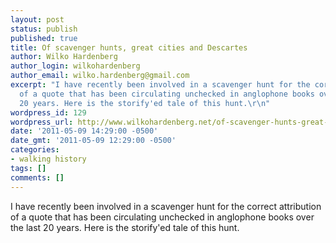 ```yaml
---
layout: post
status: publish
published: true
title: Of scavenger hunts, great cities and Descartes
author: Wilko Hardenberg
author_login: wilkohardenberg
author_email: wilko.hardenberg@gmail.com
excerpt: "I have recently been involved in a scavenger hunt for the correct attribution
  of a quote that has been circulating unchecked in anglophone books over the last
  20 years. Here is the storify'ed tale of this hunt.\r\n"
wordpress_id: 129
wordpress_url: http://www.wilkohardenberg.net/of-scavenger-hunts-great-cities-and-descartes/
date: '2011-05-09 14:29:00 -0500'
date_gmt: '2011-05-09 12:29:00 -0500'
categories:
- walking history
tags: []
comments: []
---
```

<p>I have recently been involved in a scavenger hunt for the correct attribution of a quote that has been circulating unchecked in anglophone books over the last 20 years. Here is the storify'ed tale of this hunt.<br />
<a id="more"></a><a id="more-129"></a><br />
<script src="http:&#47;&#47;storify.com&#47;wilkohardenberg&#47;the-inventory-of-the-possible-attribution.js"><&#47;script><br />
<noscript>[<a href="http:&#47;&#47;storify.com&#47;wilkohardenberg&#47;the-inventory-of-the-possible-attribution" target="blank">View the story "The inventory of the possible (attributions)" on Storify]<&#47;a><&#47;noscript></p>
<p>[<a href="http:&#47;&#47;storify.com&#47;wilkohardenberg&#47;the-inventory-of-the-possible-attribution" target="blank">View the story "The inventory of the possible (attributions)" on Storify]<&#47;a></p>
